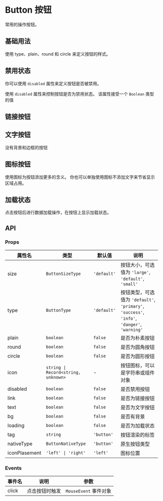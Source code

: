 # Button 按钮

常用的操作按钮。

## 基础用法

使用 type、plain、round 和 circle 来定义按钮的样式。

<!-- <demo vue="../example/button/Basic.vue" /> -->

## 禁用状态

你可以使用 `disabled` 属性来定义按钮是否被禁用。

使用 `disabled` 属性来控制按钮是否为禁用状态。 该属性接受一个 `Boolean` 类型的值

<!-- <demo vue="../example/button/Disabled.vue" /> -->

## 链接按钮

<!-- <demo vue="../example/button/Link.vue" /> -->

## 文字按钮

没有背景和边框的按钮

<!-- <demo vue="../example/button/Text.vue" /> -->

## 图标按钮

使用图标为按钮添加更多的含义。 你也可以单独使用图标不添加文字来节省显示区域占用。

<demo vue="../example/button/Icon.vue" />

## 加载状态

点击按钮后进行数据加载操作，在按钮上显示加载状态。

<demo vue="../example/button/Loading.vue" />

## API

### Props

| 属性名        | 类型                                | 默认值      | 说明                                                                                        |
| ------------- | ----------------------------------- | ----------- | ------------------------------------------------------------------------------------------- |
| size          | `ButtonSizeType`                    | `'default'` | 按钮大小，可选值为 `'large'`, `'default'`, `'small'`                                        |
| type          | `ButtonType`                        | `'default'` | 按钮类型，可选值为 `'default'`, `'primary'`, `'success'`, `'info'`, `'danger'`, `'warning'` |
| plain         | `boolean`                           | `false`     | 是否为朴素按钮                                                                              |
| round         | `boolean`                           | `false`     | 是否为圆角按钮                                                                              |
| circle        | `boolean`                           | `false`     | 是否为圆形按钮                                                                              |
| icon          | `string \| Record<string, unknown>` | -           | 按钮图标，可以是字符串或组件对象                                                            |
| disabled      | `boolean`                           | `false`     | 是否禁用按钮                                                                                |
| link          | `boolean`                           | `false`     | 是否为链接按钮                                                                              |
| text          | `boolean`                           | `false`     | 是否为文字按钮                                                                              |
| bg            | `boolean`                           | `false`     | 是否有背景                                                                                  |
| loading       | `boolean`                           | `false`     | 是否为加载状态                                                                              |
| tag           | `string`                            | `'button'`  | 按钮渲染的标签                                                                              |
| nativeType    | `ButtonNativeType`                  | `'button'`  | 原生按钮类型                                                                                |
| iconPlasement | `'left' \| 'right'`                 | `'left'`    | 图标位置                                                                                    |

### Events

| 事件名 | 说明           | 参数                  |
| ------ | -------------- | --------------------- |
| click  | 点击按钮时触发 | `MouseEvent` 事件对象 |

